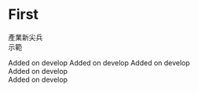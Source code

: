 # First
產業新尖兵  
示範  

Added on develop
Added on develop
Added on develop  
Added on develop  
Added on develop    
